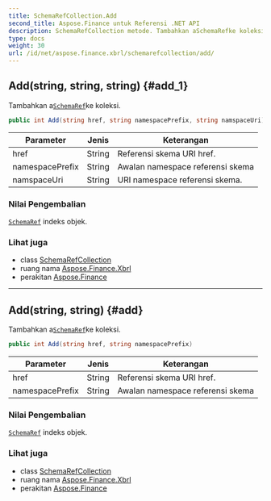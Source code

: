 ```yaml
---
title: SchemaRefCollection.Add
second_title: Aspose.Finance untuk Referensi .NET API
description: SchemaRefCollection metode. Tambahkan aSchemaRefke koleksi.
type: docs
weight: 30
url: /id/net/aspose.finance.xbrl/schemarefcollection/add/
---
```

## Add(string, string, string) {#add_1}

Tambahkan a[`SchemaRef`](../../schemaref/)ke koleksi.

```csharp
public int Add(string href, string namespacePrefix, string namspaceUri)
```

| Parameter | Jenis | Keterangan |
| --- | --- | --- |
| href | String | Referensi skema URI href. |
| namespacePrefix | String | Awalan namespace referensi skema |
| namspaceUri | String | URI namespace referensi skema. |

### Nilai Pengembalian

[`SchemaRef`](../../schemaref/) indeks objek.

### Lihat juga

* class [SchemaRefCollection](../)
* ruang nama [Aspose.Finance.Xbrl](../../schemarefcollection/)
* perakitan [Aspose.Finance](../../../)

---

## Add(string, string) {#add}

Tambahkan a[`SchemaRef`](../../schemaref/)ke koleksi.

```csharp
public int Add(string href, string namespacePrefix)
```

| Parameter | Jenis | Keterangan |
| --- | --- | --- |
| href | String | Referensi skema URI href. |
| namespacePrefix | String | Awalan namespace referensi skema |

### Nilai Pengembalian

[`SchemaRef`](../../schemaref/) indeks objek.

### Lihat juga

* class [SchemaRefCollection](../)
* ruang nama [Aspose.Finance.Xbrl](../../schemarefcollection/)
* perakitan [Aspose.Finance](../../../)


